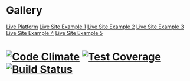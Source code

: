 Gallery
================

[Live Platform](https://turing-gallery.herokuapp.com/gallery/platform)
[Live Site Example 1](https://turing-gallery.herokuapp.com/joshgoldphotography/home)
[Live Site Example 2](https://turing-gallery.herokuapp.com/kellinixonphotography/home)
[Live Site Example 3](https://turing-gallery.herokuapp.com/pinkfogstudios/home)
[Live Site Example 4](https://turing-gallery.herokuapp.com/karapearsonphotography/home)
[Live Site Example 5](https://turing-gallery.herokuapp.com/benfinkshapiro/home)

[![Code Climate](https://codeclimate.com/repos/544ea2036956803dce030bf9/badges/8471286c94a6af26251e/gpa.svg)](https://codeclimate.com/repos/544ea2036956803dce030bf9/feed)
[![Test Coverage](https://codeclimate.com/repos/544ea2036956803dce030bf9/badges/8471286c94a6af26251e/coverage.svg)](https://codeclimate.com/repos/544ea2036956803dce030bf9/feed)
[![Build Status](https://travis-ci.org/awortham/Gallery.svg)](https://travis-ci.org/awortham/Gallery)
=======
